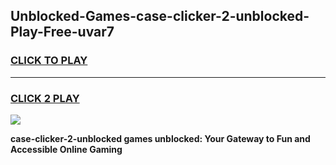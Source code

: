 
## Unblocked-Games-case-clicker-2-unblocked-Play-Free-uvar7
<h3>
<a href="https://premium76.site?title=case-clicker-2-unblocked&ref=23A">CLICK TO PLAY</a></h3>
<hr>

<h3>
<a href="https://premium76.site?title=case-clicker-2-unblocked&ref=23A">CLICK 2 PLAY</a>
  
</h3>

<a href="https://premium76.site?title=case-clicker-2-unblocked&ref=23A"><img src="https://clearcache.store/games.png"></a>


**case-clicker-2-unblocked games unblocked: Your Gateway to Fun and Accessible Online Gaming**
